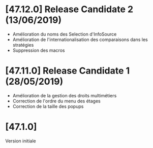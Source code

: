 # [47.12.0] Release Candidate 2 (13/06/2019)
* Amélioration du noms des Selection d'InfoSource
* Amélioration de l'internationalisation des comparaisons dans les stratégies
* Suppression des macros

# [47.11.0] Release Candidate 1 (28/05/2019)
* Amélioration de la gestion des droits multimétiers
* Correction de l'ordre du menu des étages
* Correction de la taille des popups

# [47.1.0]
Version initiale